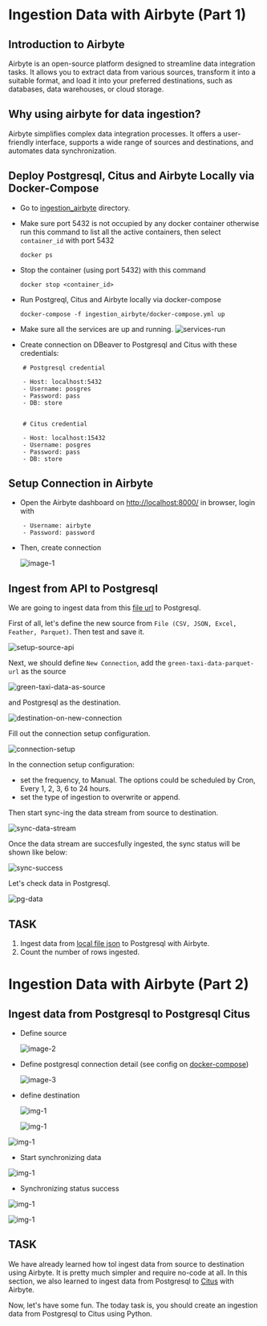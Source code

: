 # Ingestion Data with Airbyte (Part 1)
## Introduction to Airbyte

Airbyte is an open-source platform designed to streamline data integration tasks. It allows you to extract data from various sources, transform it into a suitable format, and load it into your preferred destinations, such as databases, data warehouses, or cloud storage.

## Why using airbyte for data ingestion?

Airbyte simplifies complex data integration processes. It offers a user-friendly interface, supports a wide range of sources and destinations, and automates data synchronization.

## Deploy Postgresql, Citus and Airbyte Locally via Docker-Compose

- Go to [ingestion_airbyte](./ingestion_airbyte/) directory.
- Make sure port 5432 is not occupied by any docker container otherwise run this command to list all the active containers, then select `container_id` with port 5432  
    ```
    docker ps 
    ``` 
- Stop the container (using port 5432) with this command
    ```
    docker stop <container_id>
    ``` 
- Run Postgreql, Citus and Airbyte locally via docker-compose
    ```
    docker-compose -f ingestion_airbyte/docker-compose.yml up
    ```
- Make sure all the services are up and running.
    ![services-run](img/ingestion_airbyte__all_services_up.png)

- Create connection on DBeaver to Postgresql and Citus with these credentials: 

```
    # Postgresql credential

    - Host: localhost:5432
    - Username: posgres
    - Password: pass
    - DB: store


    # Citus credential

    - Host: localhost:15432
    - Username: posgres
    - Password: pass
    - DB: store
```

## Setup Connection in Airbyte

- Open the Airbyte dashboard on [http://localhost:8000/](http://localhost:8000/) in browser, login with 
```
    - Username: airbyte
    - Password: password
```

- Then, create connection

    ![image-1](img/ingestion_airbyte__create_connection.png)


## Ingest from API to Postgresql

We are going to ingest data from this [file url](https://d37ci6vzurychx.cloudfront.net/trip-data/green_tripdata_2023-01.parquet) to Postgresql. 

First of all, let's define the new source from `File (CSV, JSON, Excel, Feather, Parquet)`. Then test and save it.

![setup-source-api](img/ingestion_airbyte__setup_source_api.png)

Next, we should define `New Connection`, add the `green-taxi-data-parquet-url` as the source 

![green-taxi-data-as-source](img/ingestion_airbyte__define_source_new_connection.png)

and Postgresql as the destination.

![destination-on-new-connection](img/ingestion_airbyte__define_destination_new_connection.png)

Fill out the connection setup configuration.

![connection-setup](img/ingestion_airbyte__connection_setup.png)

In the connection setup configuration: 
- set the frequency, to Manual. The options could be scheduled by Cron, Every 1, 2, 3, 6 to 24 hours.
- set the type of ingestion to overwrite or append.

Then start sync-ing the data stream from source to destination.

![sync-data-stream](img/ingestion_airbyte__sync_data.png)

Once the data stream are succesfully ingested, the sync status will be shown like below:

![sync-success](img/ingestion_airbyte__api_ingested_success.png)

Let's check data in Postgresql.

![pg-data](img/ingestion_airbyte__result_on_pg_dbeaver.png)


## TASK
1. Ingest data from [local file json](dataset/2017-10-02-1.json) to Postgresql with Airbyte.
2. Count the number of rows ingested.

# Ingestion Data with Airbyte (Part 2)

## Ingest data from Postgresql to Postgresql Citus

- Define source 

    ![image-2](img/ingestion_airbyte__define_source.png)

- Define postgresql connection detail (see config on [docker-compose](docker-compose.yml))

    ![image-3](img/ingestion_airbyte__define_source_detail.png)

- define destination

    ![img-1](img/ingestion_airbyte__destination.png)

    ![img-1](img/ingestion_airbyte__destination_config.png)

![img-1](img/ingestion_airbyte__destination_configuration.png)


- Start synchronizing data

![img-1](img/ingestion_airbyte__destination_configuration_sync.png)

- Synchronizing status success 

![img-1](img/ingestion_airbyte__destination_configuration_sync_success.png)

![img-1](img/ingestion_airbyte__destination_configuration_sync_success_2.png)


## TASK
We have already learned how tol ingest data from source to destination using Airbyte. It is pretty much simpler and require no-code at all. In this section, we also learned to ingest data from Postgresql to [Citus](https://docs.citusdata.com/en/stable/get_started/what_is_citus.html) with Airbyte. 

Now, let's have some fun. The today task is, you should create an ingestion data from Postgresql to Citus using Python.